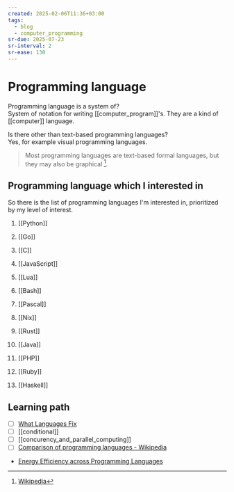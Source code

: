 ```yaml
---
created: 2025-02-06T11:36+03:00
tags:
  - blog
  - computer_programming
sr-due: 2025-07-23
sr-interval: 2
sr-ease: 130
---
```


# Programming language

Programming language is a system of?
<br class="f">
System of notation for writing [[computer_program]]'s. They are a kind of [[computer]] language.

Is there other than text-based programming languages?
<br class="f">
Yes, for example visual programming languages.

> Most programming languages are text-based formal languages, but they may also be graphical [^1].

## Programming language which I interested in

So there is the list of programming languages I'm interested in, prioritized by my level of interest.

1. [[Python]]
2. [[Go]]
3. [[C]]
4. [[JavaScript]]
5. [[Lua]]
6. [[Bash]]
7. [[Pascal]]
8. [[Nix]]
9. [[Rust]]

10. [[Java]]
11. [[PHP]]
12. [[Ruby]]
13. [[Haskell]]

## Learning path

- [ ] [What Languages Fix](https://paulgraham.com/fix.html)
- [ ] [[conditional]]
- [ ] [[concurency_and_parallel_computing]]
- [ ] [Comparison of programming languages - Wikipedia](https://en.wikipedia.org/wiki/Comparison_of_programming_languages)
- [Energy Efficiency across Programming Languages](https://greenlab.di.uminho.pt/wp-content/uploads/2017/09/paperSLE.pdf)

[^1]: [Wikipedia](https://en.wikipedia.org/wiki/Programming_language)
